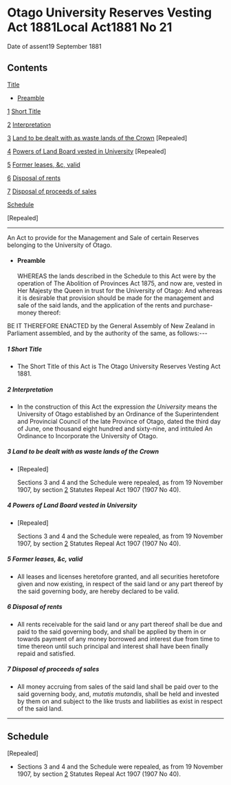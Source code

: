 # Otago University Reserves Vesting Act 1881Local Act1881 No 21

Date of assent19 September 1881

## Contents

[Title][0]
    
*   [Preamble][1]

[1][2] [Short Title][2]

[2][3] [Interpretation][3]

[3][4] [Land to be dealt with as waste lands of the Crown][4] \[Repealed\]

[4][5] [Powers of Land Board vested in University][5] \[Repealed\]

[5][6] [Former leases, &c, valid][6]

[6][7] [Disposal of rents][7]

[7][8] [Disposal of proceeds of sales][8]

[Schedule][9]  
[][9]

\[Repealed\]

---

An Act to provide for the Management and Sale of certain Reserves belonging to the University of Otago.
    
*   #### Preamble
    
    WHEREAS the lands described in the Schedule to this Act were by the operation of The Abolition of Provinces Act 1875, and now are, vested in Her Majesty the Queen in trust for the University of Otago: And whereas it is desirable that provision should be made for the management and sale of the said lands, and the application of the rents and purchase-money thereof:

BE IT THEREFORE ENACTED by the General Assembly of New Zealand in Parliament assembled, and by the authority of the same, as follows:---

##### 1 Short Title
    
*   The Short Title of this Act is The Otago University Reserves Vesting Act 1881\.

##### 2 Interpretation
    
*   In the construction of this Act the expression _the University_ means the University of Otago established by an Ordinance of the Superintendent and Provincial Council of the late Province of Otago, dated the third day of June, one thousand eight hundred and sixty-nine, and intituled An Ordinance to Incorporate the University of Otago.

##### 3 Land to be dealt with as waste lands of the Crown
    
*   \[Repealed\]
    
    Sections 3 and 4 and the Schedule were repealed, as from 19 November 1907, by section [2][10] Statutes Repeal Act 1907 (1907 No 40).

##### 4 Powers of Land Board vested in University
    
*   \[Repealed\]
    
    Sections 3 and 4 and the Schedule were repealed, as from 19 November 1907, by section [2][10] Statutes Repeal Act 1907 (1907 No 40).

##### 5 Former leases, &c, valid
    
*   All leases and licenses heretofore granted, and all securities heretofore given and now existing, in respect of the said land or any part thereof by the said governing body, are hereby declared to be valid.

##### 6 Disposal of rents
    
*   All rents receivable for the said land or any part thereof shall be due and paid to the said governing body, and shall be applied by them in or towards payment of any money borrowed and interest due from time to time thereon until such principal and interest shall have been finally repaid and satisfied.

##### 7 Disposal of proceeds of sales
    
*   All money accruing from sales of the said land shall be paid over to the said governing body, and, _mutatis mutandis_, shall be held and invested by them on and subject to the like trusts and liabilities as exist in respect of the said land.

---

## Schedule

\[Repealed\]
    
*   Sections 3 and 4 and the Schedule were repealed, as from 19 November 1907, by section [2][10] Statutes Repeal Act 1907 (1907 No 40).



[0]: http://www.legislation.govt.nz/act/local/1881/0021/latest/whole.html#DLM15543
[1]: http://www.legislation.govt.nz/act/local/1881/0021/latest/whole.html#DLM15544
[2]: http://www.legislation.govt.nz/act/local/1881/0021/latest/whole.html#DLM15547
[3]: http://www.legislation.govt.nz/act/local/1881/0021/latest/whole.html#DLM15548
[4]: http://www.legislation.govt.nz/act/local/1881/0021/latest/whole.html#DLM15550
[5]: http://www.legislation.govt.nz/act/local/1881/0021/latest/whole.html#DLM15552
[6]: http://www.legislation.govt.nz/act/local/1881/0021/latest/whole.html#DLM15554
[7]: http://www.legislation.govt.nz/act/local/1881/0021/latest/whole.html#DLM15555
[8]: http://www.legislation.govt.nz/act/local/1881/0021/latest/whole.html#DLM15556
[9]: http://www.legislation.govt.nz/act/local/1881/0021/latest/whole.html#DLM15557
[10]: http://www.legislation.govt.nz/act/local/1881/0021/latest/link.aspx?id=DLM136296